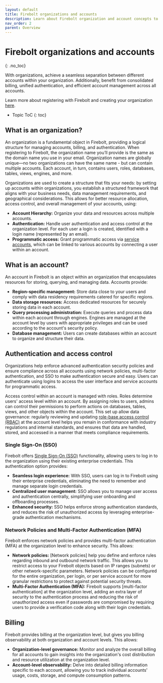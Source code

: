```yaml
---
layout: default
title: Firebolt organizations and accounts
description: Learn about Firebolt organization and account concepts to help you administer and manage your Firebolt account.
nav_order: 2
parent: Overview
---
```


# Firebolt organizations and accounts
{: .no_toc}

With organizations, achieve a seamless separation between different accounts within your organization. Additionally, benefit from consolidated billing, unified authentication, and efficient account management across all accounts. 

Learn more about registering with Firebolt and creating your organization [here](../Guides/managing-your-organization/creating-an-account.md).

* Topic ToC
{: toc}

## What is an organization?
An organization is a fundamental object in Firebolt, providing a logical structure for managing accounts, billing, and authentication. When registering to Firebolt, the organization name you’ll provide is the same as the domain name you use in your email. Organization names are globally unique—no two organizations can have the same name - but can contain multiple accounts. Each account, in turn, contains users, roles, databases, tables, views, engines, and more.

Organizations are used to create a structure that fits your needs: by setting up accounts within organizations, you establish a structured framework that aligns with your business needs, data management requirements, and geographical considerations. This allows for better resource allocation, access control, and overall management of your accounts, using:
 
- **Account Hierarchy:** Organize your data and resources across multiple accounts. 
- **Authentication:** Handle user authentication and access control at the organization level. For each user a login is created, identified with a login name (represented by an email). 
- **Programmatic access:** Grant programmatic access via [service accounts](../Guides/managing-your-organization/service-accounts.md), which can be linked to various accounts by connecting a user within an account. 

## What is an account?
An account in Firebolt is an object within an organization that encapsulates resources for storing, querying, and managing data. Accounts provide:
 
- **Region-specific management:** Store data close to your users and comply with data residency requirements catered for specific regions.
- **Data storage resources:** Access dedicated resources for securely storing data in each account.
- **Query processing administration:** Execute queries and process data within each account through engines. Engines are managed at the account level by users with appropriate privileges and can be used according to the account's security policy.
- **Database management:** Users can create databases within an account to organize and structure their data.

## Authentication and access control
Organizations help enforce advanced authentication security policies and ensure compliance across all accounts using network policies, multi-factor authentication, and SSO to make authentication secure and easy. Users can authenticate using logins to access the user interface and service accounts for programmatic access. 

Access control within an account is managed with roles. Roles determine users' access level within an account. By assigning roles to users, admins can control their permissions to perform actions on databases, tables, views, and other objects within the account. This set up allow data governance: regularly reviewing and updating [role-base access control (RBAC)](../Guides/managing-your-organization/rbac.md) at the account level helps you remain in conformance with industry regulations and internal standards, and ensures that data are handled, stored, and accessed in a manner that meets compliance requirements.

### Single Sign-On (SSO)
Firebolt offers [Single Sign-On (SSO)](../Guides/managing-your-organization/sso.md) functionality, allowing users to log in to the organization using their existing enterprise credentials. This authentication option provides: 
- **Seamless login experience:** With SSO, users can log in to Firebolt using their enterprise credentials, eliminating the need to remember and manage separate login credentials.
- **Centralized user management:** SSO allows you to manage user access and authentication centrally, simplifying user onboarding and offboarding processes. 
- **Enhanced security:** SSO helps enforce strong authentication standards, and reduces the risk of unauthorized access by leveraging enterprise-grade authentication mechanisms. 

### Network Policies and Multi-Factor Authentication (MFA)
Firebolt enforces network policies and provides multi-factor authentication (MFA) at the organization level to enhance security. This allows: 

- **Network policies:** [Network policies] help you define and enforce rules regarding inbound and outbound network traffic. This allows you to restrict access to your Firebolt objects based on IP ranges (subnets) or other network-specific parameters. Network policies can be configured for the entire organization, per login, or per service account for more granular restrictions to protect against potential security threats.
- **Multi-Factor Authentication (MFA):** Firebolt supports [multi-factor authentication] at the organization level, adding an extra layer of security to the authentication process and reducing the risk of unauthorized access even if passwords are compromised by requiring users to provide a verification code along with their login credentials. 

## Billing
Firebolt provides billing at the organization level, but gives you billing observability at both organization and account levels. This allows: 

- **Organization-level governance:** Monitor and analyze the overall billing for all accounts to gain insights into the organization's cost distribution and resource utilization at the organization level. 
- **Account-level observability:** Delve into detailed billing information specific to each account, allowing you to track individual accounts' usage, costs, storage, and compute consumption patterns.
